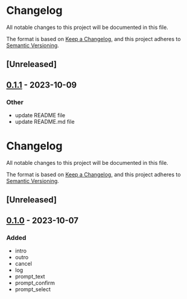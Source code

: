 # Changelog
All notable changes to this project will be documented in this file.

The format is based on [Keep a Changelog](https://keepachangelog.com/en/1.0.0/),
and this project adheres to [Semantic Versioning](https://semver.org/spec/v2.0.0.html).

## [Unreleased]

## [0.1.1](https://github.com/probaku1234/cli_prompt_rs/compare/v0.1.0...v0.1.1) - 2023-10-09

### Other
- update README file
- update README.md file
# Changelog
All notable changes to this project will be documented in this file.

The format is based on [Keep a Changelog](https://keepachangelog.com/en/1.0.0/),
and this project adheres to [Semantic Versioning](https://semver.org/spec/v2.0.0.html).

## [Unreleased]

## [0.1.0](https://github.com/probaku1234/cli_prompt_rs/releases/tag/v0.1.0) - 2023-10-07

### Added
- intro
- outro
- cancel
- log
- prompt_text
- prompt_confirm
- prompt_select
